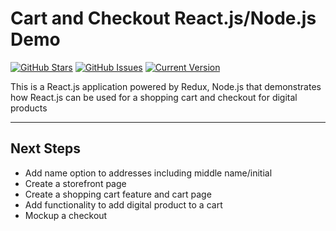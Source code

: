 # Cart and Checkout React.js/Node.js Demo

[![GitHub Stars](https://img.shields.io/github/stars/janderson77/cartandcheckout.svg)](https://github.com/janderson77/cartandcheckout/stargazers) [![GitHub Issues](https://img.shields.io/github/issues/janderson77/cartandcheckout.svg)](https://github.com/janderson77/cartandcheckout/issues) [![Current Version](https://img.shields.io/badge/version-1.0.0-green.svg)](https://github.com/janderson77/cartandcheckout)

This is a React.js application powered by Redux, Node.js that demonstrates how React.js can be used for a shopping cart and checkout for digital products

---

## Next Steps

* Add name option to addresses including middle name/initial
* Create a storefront page
* Create a shopping cart feature and cart page
* Add functionality to add digital product to a cart
* Mockup a checkout
